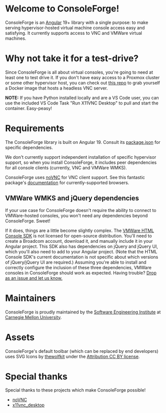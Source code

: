 # Welcome to ConsoleForge!

ConsoleForge is an [Angular](https://angular.dev/) 19+ library with a single purpose: to make serving hypervisor-hosted virtual machine console access easy and satisfying. It currently supports access to VNC and VMWare virtual machines.

# Why not take it for a test-drive?

Since ConsoleForge is all about virtual consoles, you're going to need at least one to test drive it. If you don't have easy access to a Proxmox cluster or some other hypervisor host, you can check out [this repo](https://github.com/x11vnc/x11vnc-desktop) to grab yourself a Docker image that hosts a headless VNC server.

**NOTE:** If you have Python installed locally and are a VS Code user, you can use the included VS Code Task "Run X11VNC Desktop" to pull and start the container. Easy-peasy!

# Requirements

The ConsoleForge library is built on Angular 19. Consult its [package.json](/projects/console-forge/package.json) for specific dependencies.

We don't currently support independent installation of specific hypervisor support, so when you install ConsoleForge, it includes peer dependencies for all console clients (currently, VNC and VMWare WMKS).

ConsoleForge uses [noVNC](https://www.npmjs.com/package/@novnc/novnc) for VNC client support. See this fantastic package's [documentation](https://github.com/novnc/noVNC?tab=readme-ov-file#browser-requirements) for currently-supported browsers.

## VMWare WMKS and jQuery dependencies

If your use case for ConsoleForge doesn't require the ability to connect to VMWare-hosted consoles, you won't need any dependencies beyond ConsoleForge. Sweet!

If it does, things are a little become slightly complex. The [VMWare HTML Console SDK](https://techdocs.broadcom.com/us/en/vmware-cis/vsphere/vsphere-sdks-tools/8-0/html-console-sdk-programming-guide.html) is not licensed for open-source distribution. You'll need to create a Broadcom account, download it, and manually include it in your Angular project. This SDK also has dependencies on jQuery and jQuery UI, which you'll also need to add to your Angular project. (Note that the HTML Console SDK's current documentation is not specific about which versions of jQuery/jQuery UI are required.) Assuming you're able to install and correctly configure the inclusion of these three dependencies, VMWare consoles in ConsoleForge should work as expected. Having trouble? [Drop as an issue and let us know.](https://github.com/cmu-sei/console-forge/issues)

# Maintainers

ConsoleForge is proudly maintained by the [Software Engineering Institute](https://sei.cmu.edu/) at [Carnegie Mellon University](https://www.cmu.edu/).

# Assets

ConsoleForge's default toolbar (which can be replaced by end developers) uses SVG Icons by [thewolfkit](https://www.svgrepo.com/collection/wolf-kit-rounded-line-icons/) under the [Attribution CC BY license](https://www.svgrepo.com/page/licensing/#CC%20Attribution).

# Special thanks

Special thanks to these projects which make ConsoleForge possible!

- [noVNC](https://novnc.com/info.html)
- [x11vnc_desktop](https://hub.docker.com/r/x11vnc/docker-desktop)
